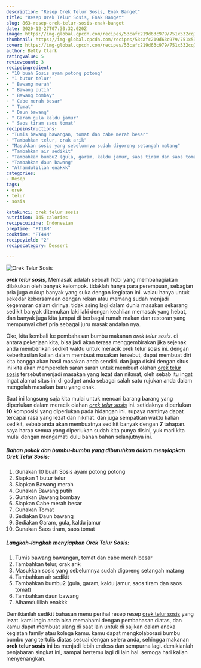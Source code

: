 ```yaml
---
description: "Resep Orek Telur Sosis, Enak Banget"
title: "Resep Orek Telur Sosis, Enak Banget"
slug: 863-resep-orek-telur-sosis-enak-banget
date: 2020-12-27T07:30:32.020Z
image: https://img-global.cpcdn.com/recipes/53cafc219d63c979/751x532cq70/orek-telur-sosis-foto-resep-utama.jpg
thumbnail: https://img-global.cpcdn.com/recipes/53cafc219d63c979/751x532cq70/orek-telur-sosis-foto-resep-utama.jpg
cover: https://img-global.cpcdn.com/recipes/53cafc219d63c979/751x532cq70/orek-telur-sosis-foto-resep-utama.jpg
author: Betty Clark
ratingvalue: 5
reviewcount: 3
recipeingredient:
- "10 buah Sosis ayam potong potong"
- "1 butur telur"
- " Bawang merah"
- " Bawang putih"
- " Bawang bombay"
- " Cabe merah besar"
- " Tomat"
- " Daun bawang"
- " Garam gula kaldu jamur"
- " Saos tiram saos tomat"
recipeinstructions:
- "Tumis bawang bawangan, tomat dan cabe merah besar"
- "Tambahkan telur, orak arik"
- "Masukkan sosis yang sebelumnya sudah digoreng setangah matang"
- "Tambahkan air sedikit"
- "Tambahkan bumbu2 (gula, garam, kaldu jamur, saos tiram dan saos tomat)"
- "Tambahkan daun bawang"
- "Alhamdulillah enakkk"
categories:
- Resep
tags:
- orek
- telur
- sosis

katakunci: orek telur sosis 
nutrition: 145 calories
recipecuisine: Indonesian
preptime: "PT18M"
cooktime: "PT44M"
recipeyield: "2"
recipecategory: Dessert

---
```



![Orek Telur Sosis](https://img-global.cpcdn.com/recipes/53cafc219d63c979/751x532cq70/orek-telur-sosis-foto-resep-utama.jpg)

<b><i>orek telur sosis</i></b>, Memasak adalah sebuah hobi yang membahagiakan dilakukan oleh banyak kelompok. tidaklah hanya para perempuan, sebagian pria juga cukup banyak yang suka dengan kegiatan ini. walau hanya untuk sekedar kebersamaan dengan rekan atau memang sudah menjadi kegemaran dalam dirinya. tidak asing lagi dalam dunia masakan sekarang sedikit banyak ditemukan laki laki dengan keahlian memasak yang hebat, dan banyak juga kita jumpai di berbagai rumah makan dan restoran yang mempunyai chef pria sebagai juru masak andalan nya.

Oke, kita kembali ke pembahasan bumbu makanan <i>orek telur sosis</i>. di antara pekerjaan kita, bisa jadi akan terasa menggembirakan jika sejenak anda memberikan sedikit waktu untuk meracik orek telur sosis ini. dengan keberhasilan kalian dalam membuat masakan tersebut, dapat membuat diri kita bangga akan hasil masakan anda sendiri. dan juga disini dengan situs ini kita akan memperoleh saran saran untuk membuat olahan <u>orek telur sosis</u> tersebut menjadi masakan yang lezat dan nikmat, oleh sebab itu ingat ingat alamat situs ini di gadget anda sebagai salah satu rujukan anda dalam mengolah masakan baru yang enak.




Saat ini langsung saja kita mulai untuk mencari barang barang yang diperlukan dalam meracik olahan <u><i>orek telur sosis</i></u> ini. setidaknya diperlukan <b>10</b> komposisi yang diperlukan pada hidangan ini. supaya nantinya dapat tercapai rasa yang lezat dan nikmat. dan juga sempatkan waktu kalian sedikit, sebab anda akan membuatnya sedikit banyak dengan <b>7</b> tahapan. saya harap semua yang diperlukan sudah kita punya disini, yuk mari kita mulai dengan mengamati dulu bahan bahan selanjutnya ini.

<!--inarticleads1-->

##### Bahan pokok dan bumbu-bumbu yang dibutuhkan dalam menyiapkan Orek Telur Sosis:

1. Gunakan 10 buah Sosis ayam potong potong
1. Siapkan 1 butur telur
1. Siapkan  Bawang merah
1. Gunakan  Bawang putih
1. Gunakan  Bawang bombay
1. Siapkan  Cabe merah besar
1. Gunakan  Tomat
1. Sediakan  Daun bawang
1. Sediakan  Garam, gula, kaldu jamur
1. Gunakan  Saos tiram, saos tomat




<!--inarticleads2-->

##### Langkah-langkah menyiapkan Orek Telur Sosis:

1. Tumis bawang bawangan, tomat dan cabe merah besar
1. Tambahkan telur, orak arik
1. Masukkan sosis yang sebelumnya sudah digoreng setangah matang
1. Tambahkan air sedikit
1. Tambahkan bumbu2 (gula, garam, kaldu jamur, saos tiram dan saos tomat)
1. Tambahkan daun bawang
1. Alhamdulillah enakkk




Demikianlah sedikit bahasan menu perihal resep resep <u>orek telur sosis</u> yang lezat. kami ingin anda bisa memahami dengan pembahasan diatas, dan kamu dapat membuat ulang di saat lain untuk di sajikan dalam aneka kegiatan family atau kolega kamu. kamu dapat mengkolaborasi bumbu bumbu yang tertulis diatas sesuai dengan selera anda, sehingga makanan <b>orek telur sosis</b> ini bs menjadi lebih endess dan sempurna lagi. demikianlah penjabaran singkat ini, sampai bertemu lagi di lain hal. semoga hari kalian menyenangkan.
